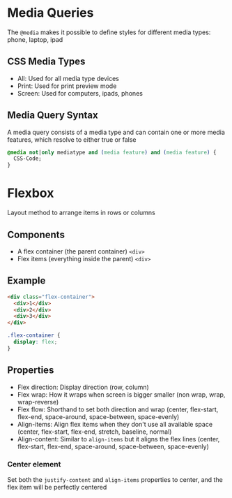 # Media Queries
The ```@media``` makes it possible to define styles for different media types: phone, laptop, ipad

## CSS Media Types
- All: Used for all media type devices
- Print: Used for print preview mode
- Screen: Used for computers, ipads, phones

## Media Query Syntax
A media query consists of a media type and can contain one or more media features, which resolve to either true or false
```css
@media not|only mediatype and (media feature) and (media feature) {
  CSS-Code;
}
```

# Flexbox
Layout method to arrange items in rows or columns 
## Components
- A flex container (the parent container) ```<div>```
- Flex items (everything inside the parent) ```<div>```
## Example
```html
<div class="flex-container">
  <div>1</div>
  <div>2</div>
  <div>3</div>
</div>
```
```css
.flex-container {
  display: flex;
}
```
## Properties 
- Flex direction: Display direction (row, column)
- Flex wrap: How it wraps when screen is bigger smaller (non wrap, wrap, wrap-reverse)
- Flex flow: Shorthand to set both direction and wrap (center, flex-start, flex-end, space-around, space-between, space-evenly)
- Align-items: Align flex items when they don't use all available space (center, flex-start, flex-end, stretch, baseline, normal)
- Align-content: Similar to ```align-items``` but it aligns the flex lines (center, flex-start, flex-end, space-around, space-between, space-evenly) 
### Center element
Set both the ```justify-content``` and ```align-items``` properties to center, and the flex item will be perfectly centered



